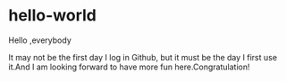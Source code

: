 # hello-world
Hello ,everybody

It may not be the first day I log in Github, but it must be the day I first use it.And I am looking forward to have more fun here.Congratulation!
